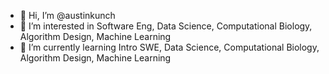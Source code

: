 - 👋 Hi, I’m @austinkunch
- 👀 I’m interested in Software Eng, Data Science, Computational Biology, Algorithm Design, Machine Learning
- 🌱 I’m currently learning Intro SWE, Data Science, Computational Biology, Algorithm Design, Machine Learning

<!---
austinkunch/austinkunch is a ✨ special ✨ repository because its `README.md` (this file) appears on your GitHub profile.
You can click the Preview link to take a look at your changes.
--->
